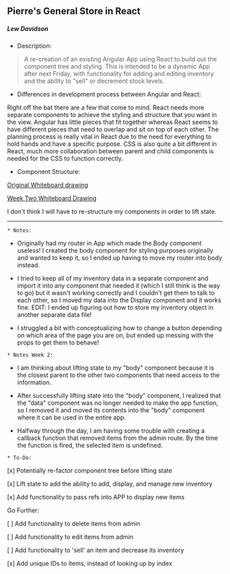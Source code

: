 ## Pierre's General Store in React
##### Lew Davidson


* Description:

 >A re-creation of an existing Angular App using React to build out the component tree and styling. This is intended to be a dynamic App after next Friday, with functionality for adding and editing inventory and the ability to "sell" or decrement stock levels.

* Differences in development process between Angular and React:

Right off the bat there are a few that come to mind. React needs more separate components to achieve the styling and structure that you want in the view. Angular has little pieces that fit together whereas React seems to have different pieces that need to overlap and sit on top of each other. The planning process is really vital in React due to the need for everything to hold hands and have a specific purpose. CSS is also quite a bit different in React, much more collaboration between parent and child components is needed for the CSS to function correctly.   

 * Component Structure:

 [Original Whiteboard drawing](https://imgur.com/a/kqzS4)

 [Week Two Whiteboard Drawing](https://imgur.com/a/kmplJ)

 I don't think I will have to re-structure my components in order to lift state.

 ___
```
* Notes:
```

* Originally had my router in App which made the Body component useless! I created the body component for styling purposes originally and wanted to keep it, so I ended up having to move my router into body instead.

* I tried to keep all of my inventory data in a separate component and import it into any component that needed it (which I still think is the way to go) but it wasn't working correctly and I couldn't get them to talk to each other, so I moved my data into the Display component and it works fine.
 EDIT: I ended up figuring out how to store my inventory object in another separate data file!

* I struggled a bit with conceptualizing how to change a button depending on which area of the page you are on, but ended up messing with the props to get them to behave!

```
* Notes Week 2:
```

* I am thinking about lifting state to my "body" component because it is the closest parent to the other two components that need access to the information.

* After successfully lifting state into the "body" component, I realized that the "data" component was no longer needed to make the app function, so I removed it and moved its contents into the "body" component where it can be used in the entire app.

* Halfway through the day, I am having some trouble with creating a callback function that removed items from the admin route. By the time the function is fired, the selected item is undefined.

```
* To-Do:
```

[x] Potentially re-factor component tree before lifting state

[x] Lift state to add the ability to add, display, and manage new inventory

[x] Add functionality to pass refs into APP to display new items

 Go Further:

 [ ] Add functionality to delete items from admin

 [ ] Add functionality to edit items from admin

 [ ] Add functionality to 'sell' an item and decrease its inventory

 [x] Add unique IDs to items, instead of looking up by index
